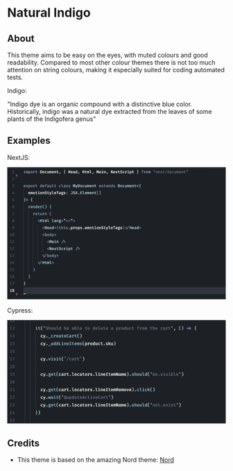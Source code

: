 # Natural Indigo

## About

This theme aims to be easy on the eyes, with muted colours and good readability.
Compared to most other colour themes there is not too much attention on string colours, making it especially suited for coding automated tests.

Indigo:

"Indigo dye is an organic compound with a distinctive blue color. Historically, indigo was a natural dye extracted from the leaves of some plants of the Indigofera genus"

## Examples

NextJS:

<p align="center"><img src="https://raw.githubusercontent.com/tlolkema/natural-indigo/master/nextjs-screenshot.png"/></p>

Cypress:

<p align="center"><img src="https://raw.githubusercontent.com/tlolkema/natural-indigo/master/cypress-screenshot.png"/></p>

## Credits

- This theme is based on the amazing Nord theme:
  [Nord](https://github.com/arcticicestudio/nord-visual-studio-code)
